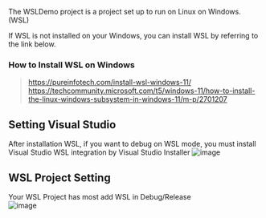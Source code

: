 
The WSLDemo project is a project set up to run on Linux on Windows. (WSL)

If WSL is not installed on your Windows, you can install WSL by referring to the link below.

### How to Install WSL on Windows 
>https://pureinfotech.com/install-wsl-windows-11/
>https://techcommunity.microsoft.com/t5/windows-11/how-to-install-the-linux-windows-subsystem-in-windows-11/m-p/2701207

## Setting Visual Studio
After installation WSL, if you want to debug on WSL mode, you must install Visual Studio WSL integration by Visual Studio Installer
![image](https://github.com/user-attachments/assets/4612d708-a81c-4496-84b3-61fdddeee04c)

## WSL Project Setting
Your WSL Project has most  add WSL in Debug/Release  
![image](https://github.com/user-attachments/assets/b3329385-2596-4881-9605-d348acb6d83d)


